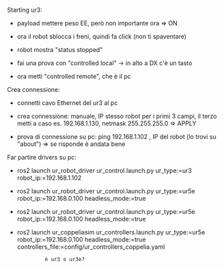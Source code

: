 Starting ur3:

 - payload mettere peso EE, però non importante ora
        => ON

 - ora il robot sblocca i freni, quindi fa click (non ti spaventare)

 - robot mostra "status stopped"
 - fai una prova con "controlled local"  -> in alto a DX c'è un tasto
 - ora metti "controlled remote", che è il pc

Crea connessione:
 - connetti cavo Ethernet del ur3 al pc
 - crea connessione: manuale, IP stesso robot per i primi 3 campi, il terzo metti a caso es. 192.168.1.130, netmask 255.255.255.0 => APPLY

 - prova di connessione su pc: ping 192.168.1.102 , IP del robot (lo trovi su "about")
        => se risponde è andata bene

Far partire drivers su pc:
 - ros2 launch ur_robot_driver ur_control.launch.py ur_type:=ur3 robot_ip:=192.168.1.102
 - ros2 launch ur_robot_driver ur_control.launch.py ur_type:=ur5e robot_ip:=192.168.0.100 headless_mode:=true
 - ros2 launch ur_robot_driver ur_control.launch.py ur_type:=ur5e robot_ip:=192.168.0.100 headless_mode:=true
 - ros2 launch ur_coppeliasim ur_controllers.launch.py ur_type:=ur5e robot_ip:=192.168.0.100 headless_mode:=true controllers_file:=config/ur_controllers_coppelia.yaml

                è ur3 o ur3e?